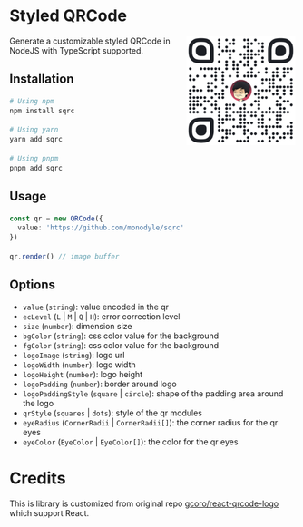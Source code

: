 # Styled QRCode

<img src="test/output.png" height="192" align="right" />

Generate a customizable styled QRCode in NodeJS with TypeScript supported.

## Installation

```bash
# Using npm
npm install sqrc

# Using yarn
yarn add sqrc

# Using pnpm
pnpm add sqrc
```

## Usage

```ts
const qr = new QRCode({
  value: 'https://github.com/monodyle/sqrc'
})

qr.render() // image buffer
```

## Options

- `value` (`string`): value encoded in the qr
- `ecLevel` (`L` | `M` | `Q` | `H`): error correction level
- `size` (`number`): dimension size
- `bgColor` (`string`): css color value for the background
- `fgColor` (`string`): css color value for the background
- `logoImage` (`string`): logo url
- `logoWidth` (`number`): logo width
- `logoHeight` (`number`): logo height
- `logoPadding` (`number`): border around logo
- `logoPaddingStyle` (`square` | `circle`): shape of the padding area around the logo
- `qrStyle` (`squares` | `dots`): style of the qr modules
- `eyeRadius` (`CornerRadii` | `CornerRadii[]`): the corner radius for the qr eyes
- `eyeColor` (`EyeColor` | `EyeColor[]`): the color for the qr eyes

# Credits

This is library is customized from original repo [gcoro/react-qrcode-logo](github.com/gcoro/react-qrcode-logo) which support React.
